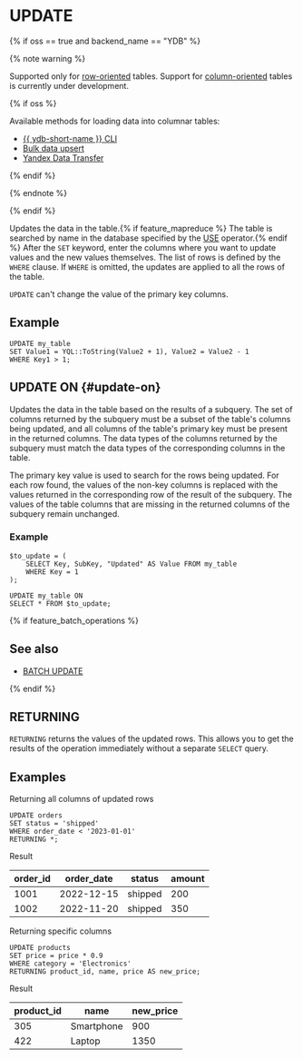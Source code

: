 # UPDATE

{% if oss == true and backend_name == "YDB" %}

{% note warning %}

Supported only for [row-oriented](../../../concepts/datamodel/table.md#row-oriented-tables) tables. Support for [column-oriented](../../../concepts/datamodel/table.md#column-oriented-tables) tables is currently under development.

{% if oss %}

Available methods for loading data into columnar tables:

* [{{ ydb-short-name }} CLI](../../../reference/ydb-cli/export-import/import-file.md)
* [Bulk data upsert](../../../recipes/ydb-sdk/bulk-upsert.md)
* [Yandex Data Transfer](https://yandex.cloud/ru/services/data-transfer)

{% endif %}

{% endnote %}

{% endif %}

Updates the data in the table.{% if feature_mapreduce %}  The table is searched by name in the database specified by the [USE](use.md) operator.{% endif %} After the `SET` keyword, enter the columns where you want to update values and the new values themselves. The list of rows is defined by the `WHERE` clause. If `WHERE` is omitted, the updates are applied to all the rows of the table.

`UPDATE` can't change the value of the primary key columns.

## Example

```yql
UPDATE my_table
SET Value1 = YQL::ToString(Value2 + 1), Value2 = Value2 - 1
WHERE Key1 > 1;
```

## UPDATE ON {#update-on}

Updates the data in the table based on the results of a subquery. The set of columns returned by the subquery must be a subset of the table's columns being updated, and all columns of the table's primary key must be present in the returned columns. The data types of the columns returned by the subquery must match the data types of the corresponding columns in the table.

The primary key value is used to search for the rows being updated. For each row found, the values of the non-key columns is replaced with the values returned in the corresponding row of the result of the subquery. The values of the table columns that are missing in the returned columns of the subquery remain unchanged.

### Example

```yql
$to_update = (
    SELECT Key, SubKey, "Updated" AS Value FROM my_table
    WHERE Key = 1
);

UPDATE my_table ON
SELECT * FROM $to_update;
```

{% if feature_batch_operations %}

## See also

* [BATCH UPDATE](batch-update.md)

{% endif %}

## RETURNING

`RETURNING` returns the values of the updated rows. This allows you to get the results of the operation immediately without a separate `SELECT` query.

## Examples

Returning all columns of updated rows

```
UPDATE orders
SET status = 'shipped'
WHERE order_date < '2023-01-01'
RETURNING *;
```

Result

|order_id|order_date|status|amount|
|-|-|-|-|
|1001|2022-12-15|shipped|200|
|1002|2022-11-20|shipped|350|

Returning specific columns

```
UPDATE products
SET price = price * 0.9
WHERE category = 'Electronics'
RETURNING product_id, name, price AS new_price;
```

Result

|product_id|name|new_price|
|-|-|-|
|305|Smartphone|900|
|422|Laptop|1350|